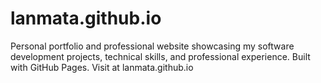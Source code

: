 # lanmata.github.io
Personal portfolio and professional website showcasing my software development projects, technical skills, and professional experience. Built with GitHub Pages. Visit at lanmata.github.io
